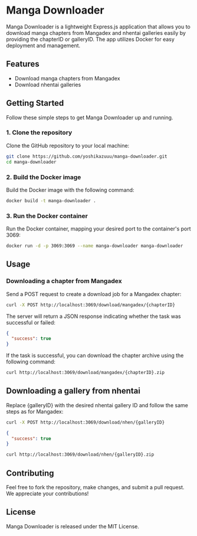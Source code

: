 # Manga Downloader

Manga Downloader is a lightweight Express.js application that allows you to download manga chapters from Mangadex and nhentai galleries easily by providing the chapterID or galleryID. The app utilizes Docker for easy deployment and management.

## Features

- Download manga chapters from Mangadex
- Download nhentai galleries

## Getting Started

Follow these simple steps to get Manga Downloader up and running.

### 1. Clone the repository

Clone the GitHub repository to your local machine:

```bash
git clone https://github.com/yoshikazuuu/manga-downloader.git
cd manga-downloader
```

### 2. Build the Docker image

Build the Docker image with the following command:

```bash
docker build -t manga-downloader .
```

### 3. Run the Docker container

Run the Docker container, mapping your desired port to the container's port 3069:

```bash
docker run -d -p 3069:3069 --name manga-downloader manga-downloader

```

## Usage

### Downloading a chapter from Mangadex

Send a POST request to create a download job for a Mangadex chapter:

```bash
curl -X POST http://localhost:3069/download/mangadex/{chapterID}

```

The server will return a JSON response indicating whether the task was successful or failed:

```json
{
  "success": true
}
```

If the task is successful, you can download the chapter archive using the following command:

```bash
curl http://localhost:3069/download/mangadex/{chapterID}.zip
```

## Downloading a gallery from nhentai

Replace {galleryID} with the desired nhentai gallery ID and follow the same steps as for Mangadex:

```bash
curl -X POST http://localhost:3069/download/nhen/{galleryID}
```

```json
{
  "success": true
}
```

```bash
curl http://localhost:3069/download/nhen/{galleryID}.zip
```

## Contributing

Feel free to fork the repository, make changes, and submit a pull request. We appreciate your contributions!

## License

Manga Downloader is released under the MIT License.
